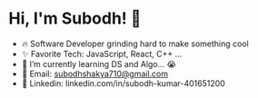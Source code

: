 # Hi, I'm Subodh! 👋
* 🔥 Software Developer grinding hard to make something cool
* ✨ Favorite Tech: JavaScript, React, C++ ...
* 📓 I’m currently learning DS and Algo... 😭
* 📧 Email: subodhshakya710@gmail.com
* 💼 Linkedin: linkedin.com/in/subodh-kumar-401651200   
